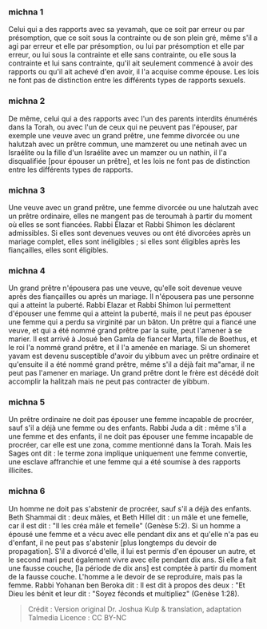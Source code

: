 
### michna 1
Celui qui a des rapports avec sa yevamah, que ce soit par erreur ou par présomption, que ce soit sous la contrainte ou de son plein gré, même s'il a agi par erreur et elle par présomption, ou lui par présomption et elle par erreur, ou lui sous la contrainte et elle sans contrainte, ou elle sous la contrainte et lui sans contrainte, qu'il ait seulement commencé à avoir des rapports ou qu'il ait achevé d'en avoir, il l'a acquise comme épouse. Les lois ne font pas de distinction entre les différents types de rapports sexuels.

### michna 2
De même, celui qui a des rapports avec l'un des parents interdits énumérés dans la Torah, ou avec l'un de ceux qui ne peuvent pas l'épouser, par exemple une veuve avec un grand prêtre, une femme divorcée ou une halutzah avec un prêtre commun, une mamzeret ou une netinah avec un Israélite ou la fille d'un Israélite avec un mamzer ou un nathin, il l'a disqualifiée [pour épouser un prêtre], et les lois ne font pas de distinction entre les différents types de rapports.

### michna 3
Une veuve avec un grand prêtre, une femme divorcée ou une halutzah avec un prêtre ordinaire, elles ne mangent pas de teroumah à partir du moment où elles se sont fiancées. Rabbi Elazar et Rabbi Shimon les déclarent admissibles. Si elles sont devenues veuves ou ont été divorcées après un mariage complet, elles sont inéligibles ; si elles sont éligibles après les fiançailles, elles sont éligibles.

### michna 4
Un grand prêtre n'épousera pas une veuve, qu'elle soit devenue veuve après des fiançailles ou après un mariage. Il n'épousera pas une personne qui a atteint la puberté. Rabbi Elazar et Rabbi Shimon lui permettent d'épouser une femme qui a atteint la puberté, mais il ne peut pas épouser une femme qui a perdu sa virginité par un bâton. Un prêtre qui a fiancé une veuve, et qui a été nommé grand prêtre par la suite, peut l'amener à se marier. Il est arrivé à Josué ben Gamla de fiancer Marta, fille de Boethus, et le roi l'a nommé grand prêtre, et il l'a amenée en mariage. Si un shomeret yavam est devenu susceptible d'avoir du yibbum avec un prêtre ordinaire et qu'ensuite il a été nommé grand prêtre, même s'il a déjà fait ma"amar, il ne peut pas l'amener en mariage. Un grand prêtre dont le frère est décédé doit accomplir la halitzah mais ne peut pas contracter de yibbum.

### michna 5
Un prêtre ordinaire ne doit pas épouser une femme incapable de procréer, sauf s'il a déjà une femme ou des enfants. Rabbi Juda a dit : même s'il a une femme et des enfants, il ne doit pas épouser une femme incapable de procréer, car elle est une zona, comme mentionné dans la Torah. Mais les Sages ont dit : le terme zona implique uniquement une femme convertie, une esclave affranchie et une femme qui a été soumise à des rapports illicites.

### michna 6
Un homme ne doit pas s'abstenir de procréer, sauf s'il a déjà des enfants. Beth Shammai dit : deux mâles, et Beth Hillel dit : un mâle et une femelle, car il est dit : "Il les créa mâle et femelle" (Genèse 5:2). Si un homme a épousé une femme et a vécu avec elle pendant dix ans et qu'elle n'a pas eu d'enfant, il ne peut pas s'abstenir [plus longtemps du devoir de propagation]. S'il a divorcé d'elle, il lui est permis d'en épouser un autre, et le second mari peut également vivre avec elle pendant dix ans. Si elle a fait une fausse couche, [la période de dix ans] est comptée à partir du moment de la fausse couche. L'homme a le devoir de se reproduire, mais pas la femme. Rabbi Yohanan ben Beroka dit : Il est dit à propos des deux : "Et Dieu les bénit et leur dit : "Soyez féconds et multipliez" (Genèse 1:28).

>Crédit : Version original Dr. Joshua Kulp & translation, adaptation Talmedia
>Licence : CC BY-NC